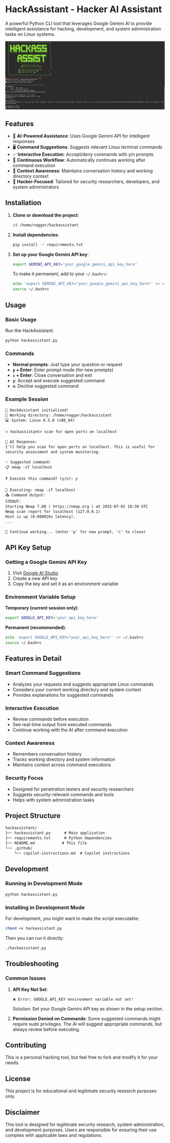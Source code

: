 # HackAssistant - Hacker AI Assistant

A powerful Python CLI tool that leverages Google Gemini AI to provide intelligent assistance for hacking, development, and system administration tasks on Linux systems.

![alt text](image.png)

## Features

- 🤖 **AI-Powered Assistance**: Uses Google Gemini API for intelligent responses
- 🖥️ **Command Suggestions**: Suggests relevant Linux terminal commands
- ✅ **Interactive Execution**: Accept/deny commands with y/n prompts
- 🔄 **Continuous Workflow**: Automatically continues working after command execution
- 📝 **Context Awareness**: Maintains conversation history and working directory context
- 🎯 **Hacker-Focused**: Tailored for security researchers, developers, and system administrators

## Installation

1. **Clone or download the project**:
   ```bash
   cd /home/naggar/hackassistant
   ```

2. **Install dependencies**:
   ```bash
   pip install -r requirements.txt
   ```

3. **Set up your Google Gemini API key**:
   ```bash
   export GEMINI_API_KEY='your_google_gemini_api_key_here'
   ```
   
   To make it permanent, add to your `~/.bashrc`:
   ```bash
   echo 'export GEMINI_API_KEY="your_google_gemini_api_key_here"' >> ~/.bashrc
   source ~/.bashrc
   ```

## Usage

### Basic Usage

Run the HackAssistant:
```bash
python hackassistant.py
```

### Commands

- **Normal prompts**: Just type your question or request
- **`p` + Enter**: Enter prompt mode (for new prompts)
- **`c` + Enter**: Close conversation and exit
- **`y`**: Accept and execute suggested command
- **`n`**: Decline suggested command

### Example Session

```
🚀 HackAssistant initialized!
📁 Working directory: /home/naggar/hackassistant
💻 System: Linux 6.5.0 (x86_64)

🔥 hackassistant> scan for open ports on localhost

🤖 AI Response:
I'll help you scan for open ports on localhost. This is useful for security assessment and system monitoring.

💡 Suggested command:
📋 nmap -sT localhost

❓ Execute this command? (y/n): y

🔧 Executing: nmap -sT localhost
📤 Command Output:
STDOUT:
Starting Nmap 7.80 ( https://nmap.org ) at 2025-07-01 10:30 UTC
Nmap scan report for localhost (127.0.0.1)
Host is up (0.000010s latency).
...

🔄 Continue working... (enter 'p' for new prompt, 'c' to close)
```

## API Key Setup

### Getting a Google Gemini API Key

1. Visit [Google AI Studio](https://aistudio.google.com/app/apikey)
2. Create a new API key
3. Copy the key and set it as an environment variable

### Environment Variable Setup

**Temporary (current session only)**:
```bash
export GOOGLE_API_KEY='your_api_key_here'
```

**Permanent (recommended)**:
```bash
echo 'export GOOGLE_API_KEY="your_api_key_here"' >> ~/.bashrc
source ~/.bashrc
```

## Features in Detail

### Smart Command Suggestions
- Analyzes your requests and suggests appropriate Linux commands
- Considers your current working directory and system context
- Provides explanations for suggested commands

### Interactive Execution
- Review commands before execution
- See real-time output from executed commands
- Continue working with the AI after command execution

### Context Awareness
- Remembers conversation history
- Tracks working directory and system information
- Maintains context across command executions

### Security Focus
- Designed for penetration testers and security researchers
- Suggests security-relevant commands and tools
- Helps with system administration tasks

## Project Structure

```
hackassistant/
├── hackassistant.py      # Main application
├── requirements.txt      # Python dependencies
├── README.md            # This file
└── .github/
    └── copilot-instructions.md  # Copilot instructions
```

## Development

### Running in Development Mode

```bash
python hackassistant.py
```

### Installing in Development Mode

For development, you might want to make the script executable:

```bash
chmod +x hackassistant.py
```

Then you can run it directly:
```bash
./hackassistant.py
```

## Troubleshooting

### Common Issues

1. **API Key Not Set**:
   ```
   ❌ Error: GOOGLE_API_KEY environment variable not set!
   ```
   Solution: Set your Google Gemini API key as shown in the setup section.

2. **Permission Denied on Commands**:
   Some suggested commands might require sudo privileges. The AI will suggest appropriate commands, but always review before executing.

## Contributing

This is a personal hacking tool, but feel free to fork and modify it for your needs.

## License

This project is for educational and legitimate security research purposes only.

## Disclaimer

This tool is designed for legitimate security research, system administration, and development purposes. Users are responsible for ensuring their use complies with applicable laws and regulations.
